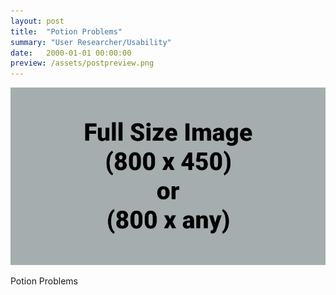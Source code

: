 ```yaml
---
layout: post
title:  "Potion Problems"
summary: "User Researcher/Usability"
date:   2000-01-01 00:00:00
preview: /assets/postpreview.png
---
```


![Picture 1](/assets/fullsize.png)

Potion Problems